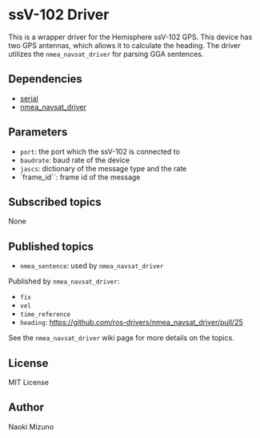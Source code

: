 # ssV-102 Driver

This is a wrapper driver for the Hemisphere ssV-102 GPS. This device has two
GPS antennas, which allows it to calculate the heading. The driver utilizes
the `nmea_navsat_driver` for parsing GGA sentences.

## Dependencies

- [serial](http://wiki.ros.org/serial)
- [nmea_navsat_driver](http://wiki.ros.org/nmea_navsat_driver)

## Parameters

- `port`: the port which the ssV-102 is connected to
- `baudrate`: baud rate of the device
- `jascs`: dictionary of the message type and the rate
- `frame_id``: frame id of the message

## Subscribed topics

None

## Published topics

- `nmea_sentence`: used by `nmea_navsat_driver`

Published by `nmea_navsat_driver`:

- `fix`
- `vel`
- `time_reference`
- `heading`: https://github.com/ros-drivers/nmea_navsat_driver/pull/25

See the `nmea_navsat_driver` wiki page for more details on the topics.

## License

MIT License

## Author

Naoki Mizuno
